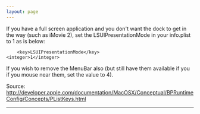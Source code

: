 ```yaml
---
layout: page
---
```


If you have a full screen application and you don't want the dock to get in the way (such as iMovie 2), set the LSUIPresentationMode in your info.plist to 1 as is below:

    	<key>LSUIPresentationMode</key>
	<integer>1</integer>

If you wish to remove the MenuBar also (but still have them available if you if you mouse near them, set the value to 4).

Source: http://developer.apple.com/documentation/MacOSX/Conceptual/BPRuntimeConfig/Concepts/PListKeys.html

----
